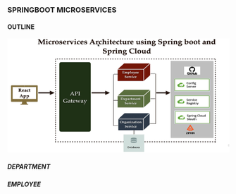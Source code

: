 ### SPRINGBOOT MICROSERVICES

#### OUTLINE 

![](image/fe7b188b.png)

##### DEPARTMENT

##### EMPLOYEE